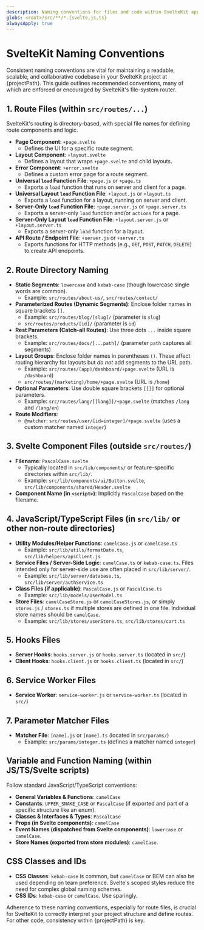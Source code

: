 ```yaml
---
description: Naming conventions for files and code within SvelteKit applications.
globs: <root>/src/**/*.{svelte,js,ts}
alwaysApply: true
---
```


# SvelteKit Naming Conventions

Consistent naming conventions are vital for maintaining a readable, scalable, and collaborative codebase in your SvelteKit project at {projectPath}. This guide outlines recommended conventions, many of which are enforced or encouraged by SvelteKit's file-system router.

## 1. Route Files (within `src/routes/...`)

SvelteKit's routing is directory-based, with special file names for defining route components and logic.

-   **Page Component**: `+page.svelte`
    -   Defines the UI for a specific route segment.
-   **Layout Component**: `+layout.svelte`
    -   Defines a layout that wraps `+page.svelte` and child layouts.
-   **Error Component**: `+error.svelte`
    -   Defines a custom error page for a route segment.
-   **Universal `load` Function File**: `+page.js` or `+page.ts`
    -   Exports a `load` function that runs on server and client for a page.
-   **Universal Layout `load` Function File**: `+layout.js` or `+layout.ts`
    -   Exports a `load` function for a layout, running on server and client.
-   **Server-Only `load` Function File**: `+page.server.js` or `+page.server.ts`
    -   Exports a server-only `load` function and/or `actions` for a page.
-   **Server-Only Layout `load` Function File**: `+layout.server.js` or `+layout.server.ts`
    -   Exports a server-only `load` function for a layout.
-   **API Route / Endpoint File**: `+server.js` or `+server.ts`
    -   Exports functions for HTTP methods (e.g., `GET`, `POST`, `PATCH`, `DELETE`) to create API endpoints.

## 2. Route Directory Naming

-   **Static Segments**: `lowercase` and `kebab-case` (though lowercase single words are common).
    -   Example: `src/routes/about-us/`, `src/routes/contact/`
-   **Parameterized Routes (Dynamic Segments)**: Enclose folder names in square brackets `[]`.
    -   Example: `src/routes/blog/[slug]/` (parameter is `slug`)
    -   `src/routes/products/[id]/` (parameter is `id`)
-   **Rest Parameters (Catch-all Routes)**: Use three dots `...` inside square brackets.
    -   Example: `src/routes/docs/[...path]/` (parameter `path` captures all segments)
-   **Layout Groups**: Enclose folder names in parentheses `()`. These affect routing hierarchy for layouts but *do not* add segments to the URL path.
    -   Example: `src/routes/(app)/dashboard/+page.svelte` (URL is `/dashboard`)
    -   `src/routes/(marketing)/home/+page.svelte` (URL is `/home`)
-   **Optional Parameters**: Use double square brackets `[[]]` for optional parameters.
    -   Example: `src/routes/lang/[[lang]]/+page.svelte` (matches `/lang` and `/lang/en`)
-   **Route Modifiers**:
    - `@matcher`: `src/routes/user/[id=integer]/+page.svelte` (uses a custom matcher named `integer`)

## 3. Svelte Component Files (outside `src/routes/`)

-   **Filename**: `PascalCase.svelte`
    -   Typically located in `src/lib/components/` or feature-specific directories within `src/lib/`.
    -   Example: `src/lib/components/ui/Button.svelte`, `src/lib/components/shared/Header.svelte`
-   **Component Name (in `<script>`)**: Implicitly `PascalCase` based on the filename.

## 4. JavaScript/TypeScript Files (in `src/lib/` or other non-route directories)

-   **Utility Modules/Helper Functions**: `camelCase.js` or `camelCase.ts`
    -   Example: `src/lib/utils/formatDate.ts`, `src/lib/helpers/apiClient.js`
-   **Service Files / Server-Side Logic**: `camelCase.ts` or `kebab-case.ts`. Files intended only for server-side use are often placed in `src/lib/server/`.
    -   Example: `src/lib/server/database.ts`, `src/lib/server/authService.ts`
-   **Class Files (if applicable)**: `PascalCase.js` or `PascalCase.ts`
    -   Example: `src/lib/models/UserModel.ts`
-   **Store Files**: `camelCaseStore.js` or `camelCaseStores.js`, or simply `stores.js` / `stores.ts` if multiple stores are defined in one file. Individual store names should be `camelCase`.
    -   Example: `src/lib/stores/userStore.ts`, `src/lib/stores/cart.ts`

## 5. Hooks Files

-   **Server Hooks**: `hooks.server.js` or `hooks.server.ts` (located in `src/`)
-   **Client Hooks**: `hooks.client.js` or `hooks.client.ts` (located in `src/`)

## 6. Service Worker Files

-   **Service Worker**: `service-worker.js` or `service-worker.ts` (located in `src/`)

## 7. Parameter Matcher Files

-   **Matcher File**: `[name].js` or `[name].ts` (located in `src/params/`)
    -   Example: `src/params/integer.ts` (defines a matcher named `integer`)

## Variable and Function Naming (within JS/TS/Svelte scripts)

Follow standard JavaScript/TypeScript conventions:
-   **General Variables & Functions**: `camelCase`
-   **Constants**: `UPPER_SNAKE_CASE` or `PascalCase` (if exported and part of a specific structure like an enum).
-   **Classes & Interfaces & Types**: `PascalCase`
-   **Props (in Svelte components)**: `camelCase`
-   **Event Names (dispatched from Svelte components)**: `lowercase` or `camelCase`.
-   **Store Names (exported from store modules)**: `camelCase`.

## CSS Classes and IDs

-   **CSS Classes**: `kebab-case` is common, but `camelCase` or BEM can also be used depending on team preference. Svelte's scoped styles reduce the need for complex global naming schemes.
-   **CSS IDs**: `kebab-case` or `camelCase`. Use sparingly.

Adherence to these naming conventions, especially for route files, is crucial for SvelteKit to correctly interpret your project structure and define routes. For other code, consistency within {projectPath} is key.
```
